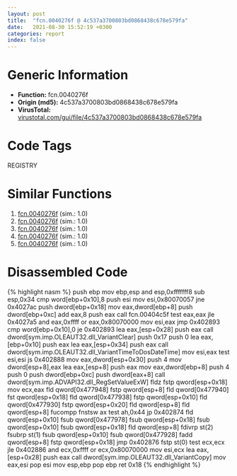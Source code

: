 ```yaml
---
layout: post
title:  "fcn.0040276f @ 4c537a3700803bd0868438c678e579fa"
date:   2021-08-30 15:52:19 +0300
categories: report
index: false
---
```


# Generic Information
- **Function:** fcn.0040276f
- **Origin (md5):** 4c537a3700803bd0868438c678e579fa
- **VirusTotal:** [virustotal.com/gui/file/4c537a3700803bd0868438c678e579fa][virustotal_ref]

# Code Tags
<span class="tag" id="REGISTRY">REGISTRY</span>


# Similar Functions

1. [fcn.0040276f][similar_1_ref] (sim.: 1.0)
2. [fcn.0040276f][similar_2_ref] (sim.: 1.0)
3. [fcn.0040276f][similar_3_ref] (sim.: 1.0)
4. [fcn.0040276f][similar_4_ref] (sim.: 1.0)
5. [fcn.0040276f][similar_5_ref] (sim.: 1.0)


# Disassembled Code

{% highlight nasm %}
push ebp
mov ebp,esp
and esp,0xfffffff8
sub esp,0x34
cmp word[ebp+0x10],8
push esi
mov esi,0x80070057
jne 0x4027ac
push dword[ebp+0x18]
mov eax,dword[ebp+8]
push dword[ebp+0xc]
add eax,8
push eax
call fcn.00404c5f
test eax,eax
jle 0x4027a5
and eax,0xffff
or eax,0x80070000
mov esi,eax
jmp 0x402893
cmp word[ebp+0x10],0
je 0x402893
lea eax,[esp+0x28]
push eax
call dword[sym.imp.OLEAUT32.dll_VariantClear]
push 0x17
push 0
lea eax,[ebp+0x10]
push eax
lea eax,[esp+0x34]
push eax
call dword[sym.imp.OLEAUT32.dll_VariantTimeToDosDateTime]
mov esi,eax
test esi,esi
js 0x402888
mov eax,dword[esp+0x30]
push 4
mov dword[esp+8],eax
lea eax,[esp+8]
push eax
mov eax,dword[ebp+8]
push 4
push 0
push dword[ebp+0xc]
push dword[eax+8]
call dword[sym.imp.ADVAPI32.dll_RegSetValueExW]
fldz 
fstp qword[esp+0x18]
mov ecx,eax
fld qword[0x477948]
fstp qword[esp+8]
fld qword[0x477940]
fst qword[esp+0x18]
fld qword[0x477938]
fstp qword[esp+0x10]
fld qword[0x477930]
fstp qword[esp+0x20]
fld qword[esp+8]
fld qword[esp+8]
fucompp 
fnstsw ax
test ah,0x44
jp 0x402874
fld qword[esp+0x10]
fsub qword[0x477978]
fsub qword[esp+0x18]
fsub qword[esp+0x10]
fsub qword[esp+0x18]
fld qword[esp+8]
fdivrp st(2)
fsubrp st(1)
fsub qword[esp+0x10]
fsub qword[0x477928]
fadd qword[esp+8]
fstp qword[esp+0x18]
jmp 0x402876
fstp st(0)
test ecx,ecx
jle 0x402886
and ecx,0xffff
or ecx,0x80070000
mov esi,ecx
lea eax,[esp+0x28]
push eax
call dword[sym.imp.OLEAUT32.dll_VariantCopy]
mov eax,esi
pop esi
mov esp,ebp
pop ebp
ret 0x18
{% endhighlight %}


[similar_1_ref]: /report/fcn.0040276f@96a869ae624ddb4834a1d5a829f85469
[similar_2_ref]: /report/fcn.0040276f@c077742bdc6d4f2c0ca7d0e2a6a94acf
[similar_3_ref]: /report/fcn.0040276f@505be53c36227b94e2fcc406f247f6e5
[similar_4_ref]: /report/fcn.0040276f@bdd97566e720668726279189e068b6a8
[similar_5_ref]: /report/fcn.0040276f@19194271be14ff080bcaeeab4e376f0f
[virustotal_ref]: https://www.virustotal.com/gui/file/4c537a3700803bd0868438c678e579fa